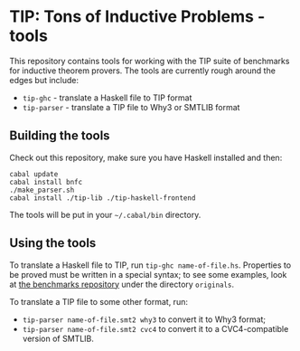 # TIP: Tons of Inductive Problems - tools

This repository contains tools for working with the TIP suite of
benchmarks for inductive theorem provers. The tools are currently
rough around the edges but include:

* `tip-ghc` - translate a Haskell file to TIP format
* `tip-parser` - translate a TIP file to Why3 or SMTLIB format

## Building the tools

Check out this repository, make sure you have Haskell installed and then:

    cabal update
    cabal install bnfc
    ./make_parser.sh
    cabal install ./tip-lib ./tip-haskell-frontend

The tools will be put in your `~/.cabal/bin` directory.

## Using the tools

To translate a Haskell file to TIP, run `tip-ghc name-of-file.hs`.
Properties to be proved must be written in a special syntax; to
see some examples, look at
[the benchmarks repository](http://github.com/tip-org/benchmarks)
under the directory `originals`.

To translate a TIP file to some other format, run:

* `tip-parser name-of-file.smt2 why3` to convert it to Why3 format;
* `tip-parser name-of-file.smt2 cvc4` to convert it to a
  CVC4-compatible version of SMTLIB.
